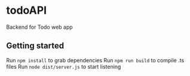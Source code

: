 # todoAPI
Backend for Todo web app

## Getting started
Run `npm install` to grab dependencies
Run `npm run build` to compile .ts files
Run `node dist/server.js` to start listening
